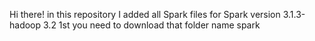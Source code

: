 Hi there! in this repository I added all Spark files for Spark version 3.1.3-hadoop 3.2
1st you need to download that folder name spark
